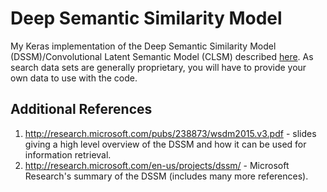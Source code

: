 # Deep Semantic Similarity Model
My Keras implementation of the Deep Semantic Similarity Model (DSSM)/Convolutional Latent Semantic Model (CLSM) described [here](http://research.microsoft.com/pubs/226585/cikm2014_cdssm_final.pdf). As search data sets are generally proprietary, you will have to provide your own data to use with the code.

## Additional References
1. http://research.microsoft.com/pubs/238873/wsdm2015.v3.pdf - slides giving a high level overview of the DSSM and how it can be used for information retrieval.
2. http://research.microsoft.com/en-us/projects/dssm/ - Microsoft Research's summary of the DSSM (includes many more references).
